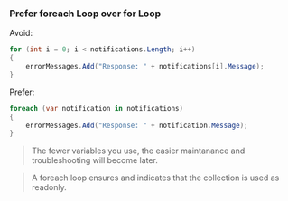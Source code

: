 ### Prefer foreach Loop over for Loop

Avoid:
``` csharp
for (int i = 0; i < notifications.Length; i++)
{
    errorMessages.Add("Response: " + notifications[i].Message);
}
```

Prefer:
``` csharp
foreach (var notification in notifications)
{
    errorMessages.Add("Response: " + notification.Message);
}
```

> The fewer variables you use, the easier maintanance and troubleshooting will become later.

> A foreach loop ensures and indicates that the collection is used as readonly.
